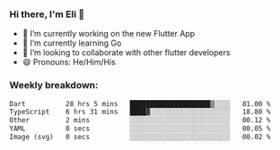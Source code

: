 ### Hi there, I'm Eli 👋
- 🔭 I’m currently working on the new Flutter App
- 🌱 I’m currently learning Go
- 🦄 I’m looking to collaborate with other flutter developers
- 😄 Pronouns: He/Him/His

### Weekly breakdown:
<!--START_SECTION:waka-->

```txt
Dart          28 hrs 5 mins   ████████████████████▒░░░░   81.00 %
TypeScript    6 hrs 31 mins   ████▓░░░░░░░░░░░░░░░░░░░░   18.80 %
Other         2 mins          ░░░░░░░░░░░░░░░░░░░░░░░░░   00.12 %
YAML          0 secs          ░░░░░░░░░░░░░░░░░░░░░░░░░   00.05 %
Image (svg)   0 secs          ░░░░░░░░░░░░░░░░░░░░░░░░░   00.02 %
```

<!--END_SECTION:waka-->
